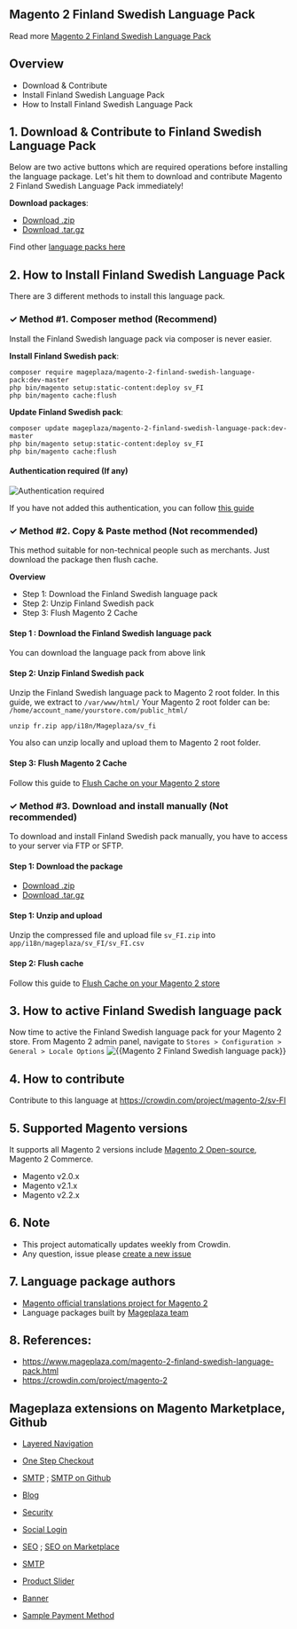 ## Magento 2 Finland Swedish Language Pack



Read more [Magento 2 Finland Swedish Language Pack](https://www.mageplaza.com/magento-2-finland-swedish-language-pack.html)


## Overview

- Download & Contribute
- Install Finland Swedish Language Pack
- How to Install Finland Swedish Language Pack

## 1. Download & Contribute to Finland Swedish Language Pack

Below are two active buttons which are required operations before installing the language package. Let's hit them to download and contribute Magento 2 Finland Swedish Language Pack immediately!

**Download packages**:

- [Download .zip](https://github.com/mageplaza/magento-2-finland-swedish-language-pack/archive/master.zip)
- [Download .tar.gz](https://github.com/mageplaza/magento-2-finland-swedish-language-pack/tarball/master)


Find other [language packs here](https://www.mageplaza.com/kb/magento-2-language-pack/)

## 2. How to Install Finland Swedish Language Pack

There are 3 different methods to install this language pack.

### ✓ Method #1. Composer method (Recommend)
Install the Finland Swedish language pack via composer is never easier.

**Install Finland Swedish pack**:

```
composer require mageplaza/magento-2-finland-swedish-language-pack:dev-master
php bin/magento setup:static-content:deploy sv_FI
php bin/magento cache:flush

```


**Update  Finland Swedish pack**:

```
composer update mageplaza/magento-2-finland-swedish-language-pack:dev-master
php bin/magento setup:static-content:deploy sv_FI
php bin/magento cache:flush

```

#### Authentication required (If any)

![Authentication required](https://cdn.mageplaza.com/media/general/dmryiPk.png)

If you have not added this authentication, you can follow [this guide](http://devdocs.magento.com/guides/v2.0/install-gde/prereq/connect-auth.html)


### ✓ Method #2. Copy & Paste method (Not recommended)

This method suitable for non-technical people such as merchants. Just download the package then flush cache.

**Overview**

- Step 1: Download the Finland Swedish language pack
- Step 2: Unzip Finland Swedish pack
- Step 3: Flush Magento 2 Cache

#### Step 1 : Download the Finland Swedish language pack

You can download the language pack from above link

#### Step 2: Unzip Finland Swedish pack

Unzip the Finland Swedish language pack to Magento 2 root folder. In this guide, we extract to `/var/www/html/`
Your Magento 2 root folder can be: `/home/account_name/yourstore.com/public_html/`

```
unzip fr.zip app/i18n/Mageplaza/sv_fi
```

You also can unzip locally and upload them to Magento 2 root folder.

#### Step 3: Flush Magento 2 Cache

Follow this guide to [Flush Cache on your Magento 2 store](https://www.mageplaza.com/kb/how-flush-enable-disable-cache.html)


### ✓ Method #3. Download and install manually (Not recommended)

To download and install Finland Swedish pack manually, you have to access to your server via FTP or SFTP.

#### Step 1: Download the package

- [Download .zip](https://github.com/mageplaza/magento-2-finland-swedish-language-pack/archive/master.zip)
- [Download .tar.gz](https://github.com/mageplaza/magento-2-finland-swedish-language-pack/tarball/master)

#### Step 1: Unzip and upload

Unzip the compressed file and upload file `sv_FI.zip` into `app/i18n/mageplaza/sv_FI/sv_FI.csv`

#### Step 2: Flush cache

Follow this guide to [Flush Cache on your Magento 2 store](https://www.mageplaza.com/kb/how-flush-enable-disable-cache.html)


## 3. How to active Finland Swedish language pack

Now time to active the Finland Swedish language pack for your Magento 2 store. From Magento 2 admin panel, navigate to `Stores > Configuration > General > Locale Options`
![{{Magento 2 Finland Swedish language pack}}](https://cdn.mageplaza.com/media/general/aPSUA0l.png)


## 4. How to contribute

Contribute to this language at https://crowdin.com/project/magento-2/sv-FI

## 5. Supported Magento versions

It supports all Magento 2 versions include [Magento 2 Open-source](https://www.mageplaza.com/download-magento/), Magento 2 Commerce.


- Magento v2.0.x
- Magento v2.1.x
- Magento v2.2.x



## 6. Note

- This project automatically updates weekly from Crowdin.
- Any question, issue please [create a new issue](https://github.com/mageplaza/magento-2-finland-swedish-language-pack/issues/new)

## 7. Language package authors

- [Magento official translations project for Magento 2](https://crowdin.com/project/magento-2)
- Language packages built by [Mageplaza team](https://www.mageplaza.com/)


## 8. References:

- https://www.mageplaza.com/magento-2-finland-swedish-language-pack.html
- https://crowdin.com/project/magento-2








## Mageplaza extensions on Magento Marketplace, Github


- [Layered Navigation](https://marketplace.magento.com/mageplaza-layered-navigation-m2.html)
- [One Step Checkout](https://marketplace.magento.com/mageplaza-magento-2-one-step-checkout-extension.html)
- [SMTP](https://marketplace.magento.com/mageplaza-module-smtp.html) ; [SMTP on Github](https://github.com/mageplaza/magento-2-smtp)
- [Blog](https://github.com/mageplaza/magento-2-blog)
- [Security](https://marketplace.magento.com/mageplaza-module-security.html)
- [Social Login](https://github.com/mageplaza/magento-2-social-login)

- [SEO](https://github.com/mageplaza/magento-2-seo) ; [SEO on Marketplace](https://marketplace.magento.com/mageplaza-magento-2-seo-extension.html)

- [SMTP](https://github.com/mageplaza/magento-2-smtp)

- [Product Slider](https://github.com/mageplaza/magento-2-product-slider)

- [Banner](https://github.com/mageplaza/magento-2-banner-slider)

- [Sample Payment Method](https://github.com/mageplaza/magento-2-sample-payment-method)



